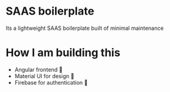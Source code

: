 # SAAS boilerplate

Its a lightweight SAAS boilerplate built of minimal maintenance

# How I am building this

- Angular frontend 🌇
- Material UI for design 🧪
- Firebase for authentication 🛂
